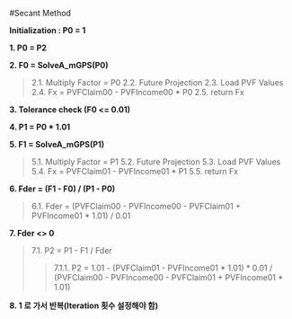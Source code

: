 #Secant Method

**Initialization : P0 = 1**

**1. P0 = P2**

**2. F0 = SolveA_mGPS(P0)**

>2.1. Multiply Factor = P0
>2.2. Future Projection
>2.3. Load PVF Values
>2.4. Fx = PVFClaim00 - PVFIncome00 * P0
>2.5. return Fx

**3. Tolerance check (F0 <= 0.01)**

**4. P1 = P0 * 1.01**

**5. F1 = SolveA_mGPS(P1)**

>5.1. Multiply Factor = P1
>5.2. Future Projection
>5.3. Load PVF Values
>5.4. Fx = PVFClaim01 - PVFIncome01 * P1
>5.5. return Fx

**6. Fder = (F1 - F0) / (P1 - P0)**

> 6.1. Fder = (PVFClaim00 - PVFIncome00 - PVFClaim01 + PVFIncome01 * 1.01) / 0.01

**7. Fder <> 0**

>7.1. P2 = P1 - F1 / Fder
>>7.1.1. P2 = 1.01 - (PVFClaim01 - PVFIncome01 * 1.01) * 0.01 / (PVFClaim00 - PVFIncome00 - PVFClaim01 + PVFIncome01 * 1.01)

**8. 1 로 가서 반복(Iteration 횟수 설정해야 함)**
